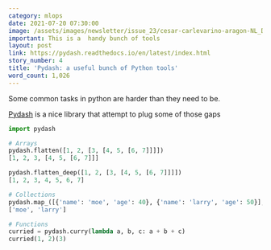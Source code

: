 ```yaml
---
category: mlops
date: 2021-07-20 07:30:00
image: /assets/images/newsletter/issue_23/cesar-carlevarino-aragon-NL_DF0Klepc-unsplash.jpeg
important: This is a  handy bunch of tools
layout: post
link: https://pydash.readthedocs.io/en/latest/index.html
story_number: 4
title: 'Pydash: a useful bunch of Python tools'
word_count: 1,026
---
```


Some common tasks in python are harder than they need to be.

[Pydash](https://pydash.readthedocs.io/en/latest/index.html) is a nice library that attempt to plug some of those gaps

```python
import pydash

# Arrays
pydash.flatten([1, 2, [3, [4, 5, [6, 7]]]])
[1, 2, 3, [4, 5, [6, 7]]]

pydash.flatten_deep([1, 2, [3, [4, 5, [6, 7]]]])
[1, 2, 3, 4, 5, 6, 7]

# Collections
pydash.map_([{'name': 'moe', 'age': 40}, {'name': 'larry', 'age': 50}], 'name')
['moe', 'larry']

# Functions
curried = pydash.curry(lambda a, b, c: a + b + c)
curried(1, 2)(3)
```